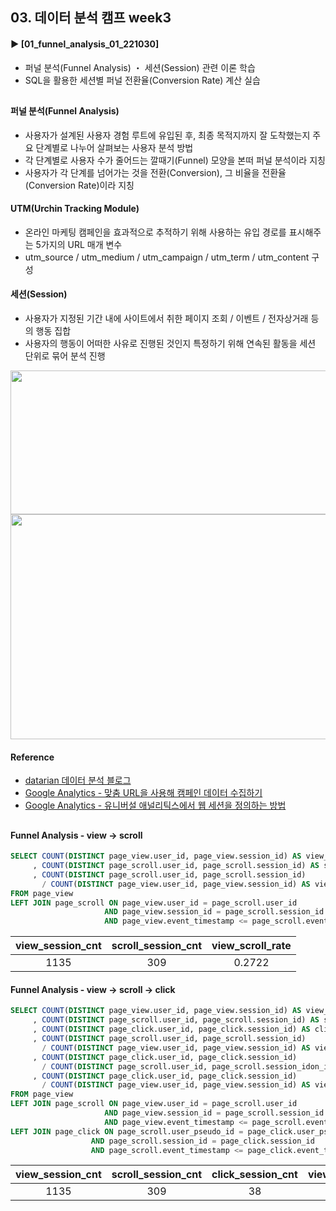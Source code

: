 ####
## 03. 데이터 분석 캠프 week3
#### ► [01_funnel_analysis_01_221030]
- 퍼널 분석(Funnel Analysis) ・ 세션(Session) 관련 이론 학습
- SQL을 활용한 세션별 퍼널 전환율(Conversion Rate) 계산 실습
##
#### 퍼널 분석(Funnel Analysis)
- 사용자가 설계된 사용자 경험 루트에 유입된 후, 최종 목적지까지 잘 도착했는지 주요 단계별로 나누어 살펴보는 사용자 분석 방법
- 각 단계별로 사용자 수가 줄어드는 깔때기(Funnel) 모양을 본떠 퍼널 분석이라 지칭
- 사용자가 각 단계를 넘어가는 것을 전환(Conversion), 그 비율을 전환율(Conversion Rate)이라 지칭
#### UTM(Urchin Tracking Module) 
- 온라인 마케팅 캠페인을 효과적으로 추적하기 위해 사용하는 유입 경로를 표시해주는 5가지의 URL 매개 변수
- utm_source / utm_medium / utm_campaign / utm_term / utm_content 구성
#### 세션(Session)
- 사용자가 지정된 기간 내에 사이트에서 취한 페이지 조회 / 이벤트 / 전자상거래 등의 행동 집합
- 사용자의 행동이 어떠한 사유로 진행된 것인지 특정하기 위해 연속된 활동을 세션 단위로 묶어 분석 진행
<img src="https://user-images.githubusercontent.com/109773795/198859313-4ce1f4da-fce8-455c-9bc7-11baec7a812a.png" width="750" height="230"/>
<img src="https://user-images.githubusercontent.com/109773795/198901487-8f8fae97-57a2-4b67-942a-09764900777a.png" width="750" height="360"/>

#### Reference 
- [datarian 데이터 분석 블로그](https://www.datarian.io/blog)
- [Google Analytics - 맞춤 URL을 사용해 캠페인 데이터 수집하기](https://support.google.com/analytics/answer/1033863?hl=ko#zippy=%2C%EC%9D%B4-%EB%8F%84%EC%9B%80%EB%A7%90%EC%97%90-%EB%82%98%EC%99%80-%EC%9E%88%EB%8A%94-%EB%82%B4%EC%9A%A9%EC%9D%80-%EB%8B%A4%EC%9D%8C%EA%B3%BC-%EA%B0%99%EC%8A%B5%EB%8B%88%EB%8B%A4)
- [Google Analytics - 유니버설 애널리틱스에서 웹 세션을 정의하는 방법](https://support.google.com/analytics/answer/2731565?hl=ko#zippy=%2C%EC%9D%B4-%EB%8F%84%EC%9B%80%EB%A7%90%EC%97%90-%EB%82%98%EC%99%80-%EC%9E%88%EB%8A%94-%EB%82%B4%EC%9A%A9%EC%9D%80-%EB%8B%A4%EC%9D%8C%EA%B3%BC-%EA%B0%99%EC%8A%B5%EB%8B%88%EB%8B%A4)
##
#### Funnel Analysis - view → scroll
``` SQL
SELECT COUNT(DISTINCT page_view.user_id, page_view.session_id) AS view_session_cnt
     , COUNT(DISTINCT page_scroll.user_id, page_scroll.session_id) AS scroll_session_cnt
     , COUNT(DISTINCT page_scroll.user_id, page_scroll.session_id) 
       / COUNT(DISTINCT page_view.user_id, page_view.session_id) AS view_scroll_rate
FROM page_view
LEFT JOIN page_scroll ON page_view.user_id = page_scroll.user_id
                     AND page_view.session_id = page_scroll.session_id
                     AND page_view.event_timestamp <= page_scroll.event_timestamp;
```
|view_session_cnt|scroll_session_cnt|view_scroll_rate|
|:---:|:---:|:---:|
|1135|309|0.2722|
#### Funnel Analysis - view → scroll → click
``` SQL
SELECT COUNT(DISTINCT page_view.user_id, page_view.session_id) AS view_session_cnt
     , COUNT(DISTINCT page_scroll.user_id, page_scroll.session_id) AS scroll_session_cnt
     , COUNT(DISTINCT page_click.user_id, page_click.session_id) AS click_session_cnt
     , COUNT(DISTINCT page_scroll.user_id, page_scroll.session_id)
       / COUNT(DISTINCT page_view.user_id, page_view.session_id) AS view_scroll_rate
     , COUNT(DISTINCT page_click.user_id, page_click.session_id) 
       / COUNT(DISTINCT page_scroll.user_id, page_scroll.session_idon_id) AS scroll_click_rate
     , COUNT(DISTINCT page_click.user_id, page_click.session_id) 
       / COUNT(DISTINCT page_view.user_id, page_view.session_id) AS view_click_rate
FROM page_view
LEFT JOIN page_scroll ON page_view.user_id = page_scroll.user_id
                     AND page_view.session_id = page_scroll.session_id
                     AND page_view.event_timestamp <= page_scroll.event_timestamp
LEFT JOIN page_click ON page_scroll.user_pseudo_id = page_click.user_pseudo_id
		          AND page_scroll.session_id = page_click.session_id
		          AND page_scroll.event_timestamp <= page_click.event_timestamp;
```
|view_session_cnt|scroll_session_cnt|click_session_cnt|view_scroll_rate|scroll_click_rate|view_click_rate|
|:---:|:---:|:---:|:---:|:---:|:---:|
|1135|309|38|0.2722|0.123|0.0335|
####
